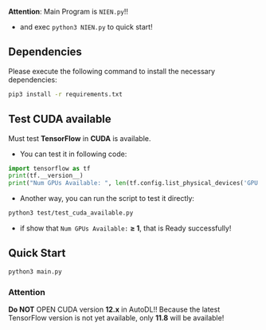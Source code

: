 
**Attention**: Main Program is `NIEN.py`!!
* and exec `python3 NIEN.py` to quick start!

## Dependencies

Please execute the following command to install the necessary dependencies:

```bash
pip3 install -r requirements.txt
```


## Test CUDA available

Must test __TensorFlow__ in __CUDA__ is available.

* You can test it in following code:
```python
import tensorflow as tf
print(tf.__version__)
print("Num GPUs Available: ", len(tf.config.list_physical_devices('GPU')))
```

* Another way, you can run the script to test it directly:
```bash
python3 test/test_cuda_available.py
```

* if show that `Num GPUs Available:` __≥ 1__, that is Ready successfully!


## Quick Start

```bash
python3 main.py
```


### Attention

**Do NOT** OPEN CUDA version **12.x** in AutoDL!! Because the latest TensorFlow version is not yet available, only **11.8** will be available!
